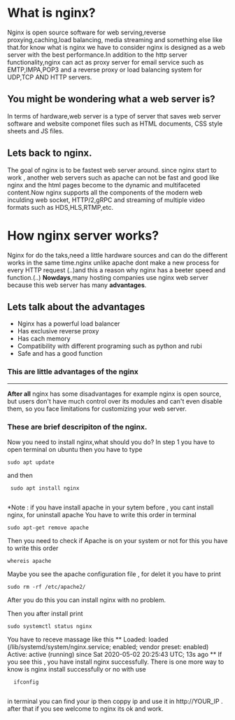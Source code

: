 
# What is nginx?
Nginx is open source software for 
web serving,reverse proxying,caching,load balancing, media streaming and something else like that.for know what is nginx we have to consider nginx is designed as a web server with the best performance.In addition to the http server functionality,nginx can act as proxy server for email service such as EMTP,IMPA,POP3 and a reverse proxy or load balancing system for UDP,TCP AND HTTP servers.
## You might be wondering what a web server is?
In terms of hardware,web server is a type of server that saves web server software and website componet files such as HTML documents, CSS style sheets and JS files.


## Lets back to nginx.
The goal of nginx is to be fastest web server around. since nginx start to work , another web servers such as apache can not be fast and good like nginx and the html pages become to the dynamic and multifaceted content.Now nginx supports all the components of the modern web inculding web socket, HTTP/2,gRPC and streaming of multiple video formats such as HDS,HLS,RTMP,etc.

# How nginx server works?
Nginx for do the taks,need a little hardware sources and can do the different works in the same time.nginx unlike apache dont make a new process for every HTTP request (..)and this a reason why nginx has a beeter speed and function.(..)
**Nowdays**,many hosting companies use nginx web server because this web server has many **advantages**.
## Lets talk about the advantages
* Nginx has a powerful load balancer
* Has exclusive reverse proxy
* Has cach memory
* Compatibility with different programing such as python and rubi
* Safe and has a good function 
### This are little advantages of the nginx  
---
 **After all** nginx has some disadvantages for example nginx is open source, but users don't have much control over its modules and can't even disable them, so you face limitations for customizing your web server.
### These are brief descripiton of the nginx.

Now you need to install nginx,what should you do?
In step 1 you have to open terminal on ubuntu then you have to type
```
sudo apt update

```
and then

``` 
 sudo apt install nginx
 
```

*Note : if you have install apache in your sytem before , you cant install nginx, for uninstall apache 
You have to write this order in terminal
``` 
sudo apt-get remove apache

``` 
Then you need to check if Apache is on your system or not for this you have to write this order
``` 
whereis apache

``` 
Maybe you see the apache configuration file , for delet it you have to print 
``` 
sudo rm -rf /etc/apache2/

```
After you do this you can install nginx with no problem.

Then you after install print
``` 
sudo systemctl status nginx

```

 You have to receve massage like this 
   **  Loaded: loaded (/lib/systemd/system/nginx.service; enabled; vendor preset: enabled)
     Active: active (running) since Sat 2020-05-02 20:25:43 UTC; 13s ago **
 If you see this , you have install nginx successfully. There is one more way to know is nginx install successfully or no 
 with use
 
``` 
  ifconfig
  
```

in terminal you can find your ip then coppy ip and use it in  http://YOUR_IP . after that if you see welcome to nginx its ok and work.
 
